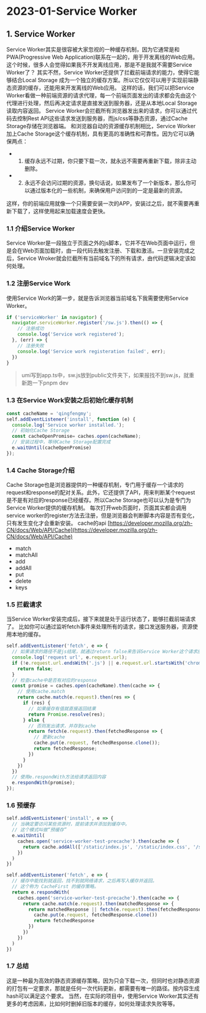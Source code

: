 # 2023-01-Service Worker
## 1. Service Worker
Service Worker其实是很容被大家忽视的一种缓存机制，因为它通常是和PWA(Progressive Web Application)联系在一起的，用于开发离线的Web应用。
这个时候，很多人会觉得如果我不开发离线应用，那是不是我就不需要Service Worker了？
其实不然，Service Worker还提供了拦截前端请求的能力，使得它能够结合Local Storage 成为一个独立的缓存方案。所以它仅仅可以用于实现前端静态资源的缓存，还能用来开发离线的Web应用。
这样的话，我们可以把Service Worker看做一种前端资源的请求代理，每一个前端页面发出的请求都会先由这个代理进行处理，然后再决定请求是直接发送到服务器，还是从本地Local Storage读取内容返回。
Service Worker会拦截所有浏览器发出来的请求，你可以通过代码去控制Rest API这些请求发送到服务器，而js/css等静态资源，通过Cache Storage存储在浏览器端。
和浏览器自动的资源缓存机制相比，Service Worker加上Cache Storage这个缓存机制，具有更高的准确性和可靠性。因为它可以确保两点：

- 1. 缓存永远不过期，你只要下载一次，就永远不需要再重新下载，除非主动删除。
- 2. 永远不会访问过期的资源，换句话说，如果发布了一个新版本，那么你可以通过版本化的一些机制，来确保用户访问到的一定是最新的资源。

这样，你的前端应用就像一个只需要安装一次的APP，安装过之后，就不需要再重新下载了，这样使用起来加载速度会更快。
### 1.1 介绍Service Worker
Service Worker是一段独立于页面之外的js脚本，它并不在Web页面中运行，但是会在Web页面加载时，由一段代码去触发注册、下载和激活。一旦安装完成之后，Service Wroker就会拦截所有当前域名下的所有请求，由代码逻辑决定该如何处理。
### 1.2 注册Service Work
使用Service Work的第一步，就是告诉浏览器当前域名下我需要使用Service Worker。
```jsx
if ('serviceWorker' in navigator) {
  navigator.serviceWorker.register('/sw.js').then(() => {
    // 注册成功
    console.log('Service work registered');
  }, (err) => {
    // 注册失败
    console.log('Service work registeration failed', err);
  })
}
```
> umi写到app.ts中，sw.js放到public文件夹下，如果报找不到sw.js，就重新跑一下pnpm dev

### 1.3 在Service Work安装之后初始化缓存机制
```jsx
const cacheName = 'qingfengmy';
self.addEventListener('install', function (e) {
  console.log('Service worker installed.');
  // 初始化Cache Storage
  const cacheOpenPromise= caches.open(cacheName);
  // 安装过程中，等待Cache Storage配置完成
  e.waitUntil(cacheOpenPromise)
});
```
### 1.4 Cache Storage介绍
Cache Storage也是浏览器提供的一种缓存机制，专门用于缓存一个请求的request和response的配对关系。此外，它还提供了API，用来判断某个request是不是有对应的response已经缓存。所以Cache Storage也可以认为是专门为Service Worker提供的缓存机制。
每次打开web页面时，页面其实都会调用service worker的register方法去注册，但是浏览器会判断脚本内容是否有变化，只有发生变化才会重新安装。
cache的api [https://developer.mozilla.org/zh-CN/docs/Web/API/Cache](https://developer.mozilla.org/zh-CN/docs/Web/API/Cache)

- match
- matchAll
- add
- addAll
- put
- delete
- keys
### 1.5 拦截请求
当Service Worker安装完成后，接下来就是处于运行状态了，能够拦截前端请求了。
比如你可以通过监听fetch事件来处理所有的请求，接口发送服务器，资源使用本地的缓存。
```jsx
self.addEventListener('fetch', e => {
  // 如果请求的路径不是js结尾，就通过return false来告诉Service Worker这个请求应该发送到服务器
  console.log('request url', e.request.url);
  if (!e.request.url.endsWith('.js') || e.request.url.startsWith('chrome-extension://')) {
    return false;
  }
  // 检查cache中是否有对应的response
  const promise = caches.open(cacheName).then(cache => {
    // 使用cache.match
    return cache.match(e.request).then(res => {
      if (res) {
        // 如果缓存有值就直接返回结果
        return Promise.resolve(res);
      } else {
        // 否则发出请求，并存到cache
        return fetch(e.request).then(fetchedResponse => {
          // 更新cache
          cache.put(e.request, fetchedResponse.clone());
          return fetchedResponse;
        })
      }
    })
  })
  // 使用e.respondWith方法给请求返回内容
  e.respondWith(promise);
});
```
### 1.6 预缓存
```jsx
self.addEventListener('install', e => {
  // 当确定要访问某些资源时，提前请求并添加到缓存中。
  // 这个模式叫做“预缓存”
  e.waitUntil(
    caches.open('service-worker-test-precache').then(cache => {
      return cache.addAll(['/static/index.js', '/static/index.css', '/static/mashroom.jpg'])
    })
  )
})

self.addEventListener('fetch', e => {
  // 缓存中能找到就返回，找不到就网络请求，之后再写入缓存并返回。
  // 这个称为 CacheFirst 的缓存策略。
  return e.respondWith(
    caches.open('service-worker-test-precache').then(cache => {
      return cache.match(e.request).then(matchedResponse => {
        return matchedResponse || fetch(e.request).then(fetchedResponse => {
          cache.put(e.request, fetchedResponse.clone())
          return fetchedResponse
        })
      })
    })
  )
})
```
### 1.7 总结
这是一种最为高效的静态资源缓存策略，因为只会下载一次，但同时也对静态资源的打包有一定要求，那就是任何一次代码更新，都需要有唯一的路径。按内容生成hash可以满足这个要求。
当然，在实际的项目中，使用Service Worker其实还有更多的考虑因素，比如何时删掉旧版本的缓存，如何处理请求失败等等。

